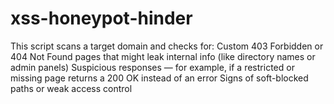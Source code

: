 # xss-honeypot-hinder
This script scans a target domain and checks for:      Custom 403 Forbidden or 404 Not Found pages that might leak internal info (like directory names or admin panels)      Suspicious responses — for example, if a restricted or missing page returns a 200 OK instead of an error      Signs of soft-blocked paths or weak access control
